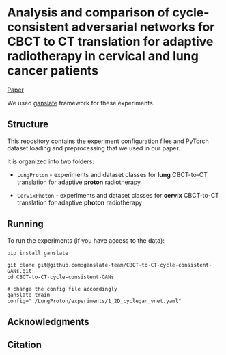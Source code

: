 # Analysis and comparison of cycle-consistent adversarial networks for CBCT to CT translation for adaptive radiotherapy in cervical and lung cancer patients

[Paper](UPDATE)

We used [ganslate](https://github.com/ganslate-team/ganslate) framework for these experiments.

## Structure

This repository contains the experiment configuration files and PyTorch dataset loading and preprocessing that we used in our paper.

It is organized into two folders:

- `LungProton` - experiments and dataset classes for **lung** CBCT-to-CT translation for adaptive **proton** radiotherapy

- `CervixPhoton` - experiments and dataset classes for **cervix** CBCT-to-CT translation for adaptive **photon** radiotherapy

## Running

To run the experiments (if you have access to the data):
```
pip install ganslate

git clone git@github.com:ganslate-team/CBCT-to-CT-cycle-consistent-GANs.git
cd CBCT-to-CT-cycle-consistent-GANs

# change the config file accordingly
ganslate train config="./LungProton/experiments/1_2D_cyclegan_vnet.yaml" 
```

## Acknowledgments

## Citation
```text
```
